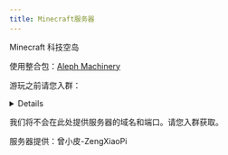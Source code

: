 ```yaml
---
title: Minecraft服务器
---
```


Minecraft 科技空岛

使用整合包：[Aleph Machinery](https://www.mcbbs.net/thread-1196768-1-1.html)

游玩之前请您入群：
<details>

![image](/img/page/MCsmp.jpg)
</details>

我们将不会在此处提供服务器的域名和端口。请您入群获取。

服务器提供：曾小皮-ZengXiaoPi
